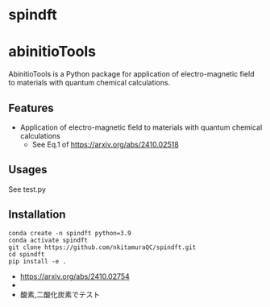 # spindft
# abinitioTools
AbinitioTools is a Python package for application of electro-magnetic field to materials with quantum chemical calculations.

## Features
- Application of electro-magnetic field to materials with quantum chemical calculations
  - See Eq.1 of https://arxiv.org/abs/2410.02518

## Usages
See test.py

## Installation

```shell
conda create -n spindft python=3.9
conda activate spindft
git clone https://github.com/nkitamuraQC/spindft.git
cd spindft
pip install -e .
```

- https://arxiv.org/abs/2410.02754
- 
- 酸素,二酸化炭素でテスト
